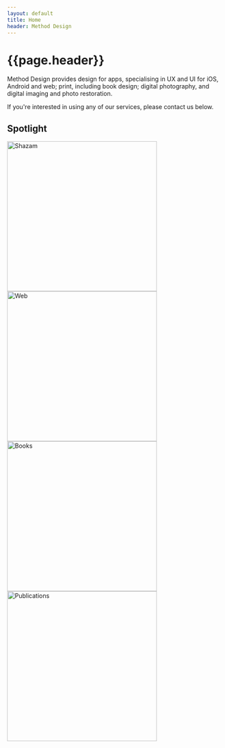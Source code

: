 ```yaml
---
layout: default
title: Home
header: Method Design
---
```


# {{page.header}}

Method Design provides design for apps, specialising in UX and UI for iOS, Android and web; print, including book design; digital photography, and digital imaging and photo restoration.

If you're interested in using any of our services, please contact us below.

## Spotlight

<article class="container">
	<div class="item right">
		<a href="apps">
			<img src="/method/assets/thumbs/shazam.webp" width="350px" height="350px" alt="Shazam" />
		</a>
	</div>
	<div class="item rightimage">
		<a href="web">
			<img src="/method/assets/thumbs/web.webp" width="350px" height="350px" alt="Web" />
		</a>
	</div>
</article>	

<article class="container">
		<div class="item right">
		<a href="books">
			<img src="/method/assets/thumbs/performing-brecht.webp" width="350px" height="350px" alt="Books" />
		</a>
	</div>
	<div class="item">
		<a href="publications">
			<img src="/method/assets/thumbs/publications.webp" width="350px" height="350px" alt="Publications" />
		</a>
	</div>
</article>